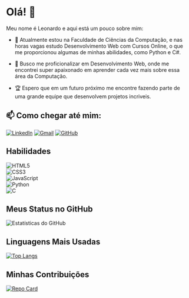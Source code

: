 # Olá! 👋

Meu nome é Leonardo e aqui está um pouco sobre mim:

- 🌱 Atualmente estou na Faculdade de Ciências da Computação, e nas horas vagas estudo Desenvolvimento Web com Cursos Online, o que me proporcionou algumas de minhas abilidades, como Python e C#.

- 🔭 Busco me proficionalizar em Desenvolvimento Web, onde me encontrei super apaixonado em aprender cada vez mais sobre essa área da Computação.

- 🏆 Espero que em um futuro próximo me encontre fazendo parte de uma grande equipe que desenvolvem projetos incriveis.


## 📫 Como chegar até mim:

[![LinkedIn](https://img.shields.io/badge/LinkedIn-0077B5?style=for-the-badge&logo=linkedin&logoColor=white)](www.linkedin.com/in/leonardo-martins-bb00b4223)
[![Gmail](https://img.shields.io/badge/Gmail-333333?style=for-the-badge&logo=gmail&logoColor=red)](mailto:leonardomqueiroz2030@gmail.com)
[![GitHub](https://img.shields.io/badge/GitHub-100000?style=for-the-badge&logo=github&logoColor=white)](https://github.com/LeonardoMQz)

## Habilidades

![HTML5](https://img.shields.io/badge/HTML5-E34F26?style=for-the-badge&logo=html5&logoColor=white)  
![CSS3](https://img.shields.io/badge/CSS3-1572B6?style=for-the-badge&logo=css3&logoColor=white)  
![JavaScript](https://img.shields.io/badge/JavaScript-F7DF1E?style=for-the-badge&logo=javascript&logoColor=black)  
![Python](https://img.shields.io/badge/python-3670A0?style=for-the-badge&logo=python&logoColor=ffdd54)  
![C](https://img.shields.io/badge/C-00599C?style=for-the-badge&logo=c&logoColor=white)  

## Meus Status no GitHub

![Estatísticas do GitHub](https://github-readme-stats.vercel.app/api?username=LeonardoMQz&show_icons=true&theme=dark)

## Linguagens Mais Usadas

[![Top Langs](https://github-readme-stats.vercel.app/api/top-langs/?username=LeonardoMQz&layout=compact&theme=dark)](https://github.com/LeonardoMQz)

## Minhas Contribuições

[![Repo Card](https://github-readme-stats.vercel.app/api/pin/?username=LeonardoMQz&repo=dio-lab-open-source&bg_color=000&border_color=30A3DC&show_icons=true&icon_color=30A3DC&title_color=E94D5F&text_color=FFF)](https://github.com/LeonardoMQz/dio-lab-open-source)
